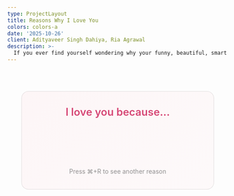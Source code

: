 ```yaml
---
type: ProjectLayout
title: Reasons Why I Love You
colors: colors-a
date: '2025-10-26'
client: Adityaveer Singh Dahiya, Ria Agrawal
description: >-
  If you ever find yourself wondering why your funny, beautiful, smart girlfriend loves you so much (a very valid question, by the way), here's 31 reasons why.
---
```


<section id="love-reason">
  <div class="reason-container">
    <h2>I love you because...</h2>
    <p id="reason-text" class="reason"></p>
    <div class="refresh-hint">Press ⌘+R to see another reason</div>
  </div>
</section>

<style>
  #love-reason {
    margin: 2rem auto;
    padding: 2rem;
    max-width: 600px;
    text-align: center;
  }
  
  .reason-container {
    padding: 2rem;
    border: 1px solid rgba(0,0,0,.1);
    border-radius: 16px;
    background: linear-gradient(135deg, rgba(255,182,193,0.1) 0%, rgba(255,218,224,0.1) 100%);
  }
  
  .reason-container h2 {
    margin-top: 0;
    margin-bottom: 1.5rem;
    font-size: 1.5rem;
    color: #d64775;
    font-weight: 600;
  }
  
  .reason {
    font-size: 1.25rem;
    line-height: 1.6;
    color: #333;
    min-height: 3rem;
    margin: 2rem 0;
    font-style: italic;
  }
  
  .refresh-hint {
    margin-top: 2rem;
    font-size: 0.875rem;
    color: #666;
    opacity: 0.7;
  }
</style>

<script>
  (function() {
    const reasons = [
      "you are very kind",
      "of your hair",
      "you light up every room",
      "you could pull off a goatee",
      "you wear your shirt tucked out",
      "you're brave and thoughtful",
      "you have a great pair of biceps and shoulders",
      "you smell great",
      "you have an early 2000s professor vibe",
      "you have a sitcom humour",
      "you say 'listen' a lot",
      "you're curious",
      "you were chill with me bleeding to death in your house",
      "you sing 'Creep' well",
      "you're patient with me",
      "you care about your hair a lot",
      "you look cute wrapped up in a towel",
      "you have a lot of cheese in your repository",
      "you dress really well for a boy",
      "you did not like Tanishq Tuteja",
      "your armpit has an interesting stench",
      "Anju Dahiya is a GOAT",
      "your feet look really nice and funny",
      "AWHO sujjan vihar lowkey rules",
      "you're the most beautiful person I have ever laid eyes on",
      "you have Nepali eyes",
      "you have a very cute Hindi accent",
      "you are funny when you're high",
      "you're my boyfriend",
      "you have a list of the meds I need :)",
      "you care about me so much and make me feel so loved and cared for",
      "you're you -- and I wouldn't change a single thing about you"
    ];
    
    // Get random reason
    const randomIndex = Math.floor(Math.random() * reasons.length);
    const randomReason = reasons[randomIndex];
    
    // Display it
    const reasonElement = document.getElementById('reason-text');
    if (reasonElement) {
      reasonElement.textContent = randomReason;
    }
  })();
</script>
